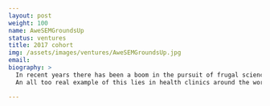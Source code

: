 ```yaml
---
layout: post
weight: 100
name: AweSEMGroundsUp
status: ventures
title: 2017 cohort
img: /assets/images/ventures/AweSEMGroundsUp.jpg
email: 
biography: >
  In recent years there has been a boom in the pursuit of frugal science projects, which bring state-of-the-art technology to those who would typically not have access. However, many technologies are still wait­ing for innovative breakthroughs that will make them accessible to everyone. One of the most fascinating and useful areas of technolo­gy is high resolution imaging, which is typically done with an electron microscope. However, electron microscopy is reserved only to those who can afford the high cost - mainly top notch educational institu­tions and highly successful corporations. This leaves the less fortu­nate vulnerable to the ill effects of not being able to properly analyze or quantify their problems. 
  An all too real example of this lies in health clinics around the world where complex medical diagnostic equipment, which includes elec­tron microscopes, are not available due to the associated costs, leaving many to suffer the consequences. My innovative project con­sists of bringing electron microscopy to the masses by designing, building, and commercializing an inexpensive and portable scanning electron microscope. 

---
```

<!--stackedit_data:
eyJoaXN0b3J5IjpbNDQ4ODY0NzcwLDIxMTE5Nzg3MTgsMTY5OD
UzMjE1NSwtMTYzMzQxOTA4NV19
-->